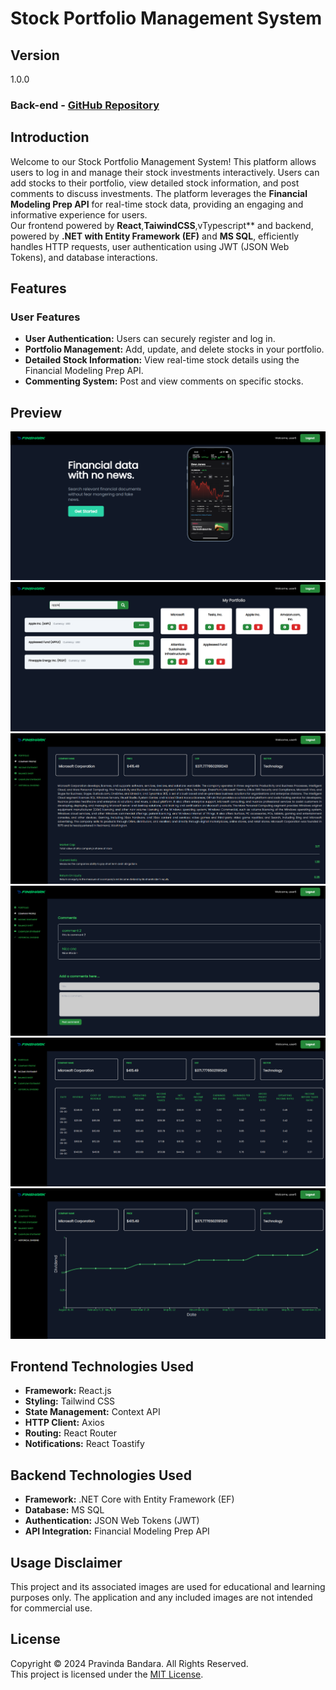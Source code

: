 # Stock Portfolio Management System

## Version  
1.0.0  

### Back-end - [GitHub Repository](https://github.com/Pravinda-Bandara/Stock-Portfolio-Management-backend)  

## Introduction  

Welcome to our Stock Portfolio Management System! This platform allows users to log in and manage their stock investments interactively. Users can add stocks to their portfolio, view detailed stock information, and post comments to discuss investments. The platform leverages the **Financial Modeling Prep API** for real-time stock data, providing an engaging and informative experience for users.  
Our frontend powered by **React**,**TaiwindCSS**,vTypescript** and  backend, powered by **.NET with Entity Framework (EF)** and **MS SQL**, efficiently handles HTTP requests, user authentication using JWT (JSON Web Tokens), and database interactions.

## Features  

### User Features  
- **User Authentication:** Users can securely register and log in.  
- **Portfolio Management:** Add, update, and delete stocks in your portfolio.  
- **Detailed Stock Information:** View real-time stock details using the Financial Modeling Prep API.  
- **Commenting System:** Post and view comments on specific stocks.  


## Preview  

<div>
  <img src="./screenshots/1.png" alt="User Screenshot 1" >
  <img src="./screenshots/2.png" alt="User Screenshot 2" >
</div>

<div>
  <img src="./screenshots/3.png" alt="Portfolio Screenshot 1" >
  <img src="./screenshots/4.png" alt="Portfolio Screenshot 2" >
</div>

<div>
  <img src="./screenshots/5.png" alt="Admin Screenshot 1" >
  <img src="./screenshots/6.png" alt="Admin Screenshot 2" >
</div>

## Frontend Technologies Used  

- **Framework:** React.js  
- **Styling:** Tailwind CSS  
- **State Management:** Context API  
- **HTTP Client:** Axios  
- **Routing:** React Router  
- **Notifications:** React Toastify  

## Backend Technologies Used  

- **Framework:** .NET Core with Entity Framework (EF)  
- **Database:** MS SQL  
- **Authentication:** JSON Web Tokens (JWT)  
- **API Integration:** Financial Modeling Prep API  

## Usage Disclaimer  

This project and its associated images are used for educational and learning purposes only. The application and any included images are not intended for commercial use.  

## License  

Copyright &copy; 2024 Pravinda Bandara. All Rights Reserved.  
This project is licensed under the [MIT License](LICENSE.txt).  
